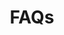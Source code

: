 ---
title: FAQs
excerpt: ''
deprecated: false
hidden: true
metadata:
  title: ''
  description: ''
  robots: index
next:
  description: ''
---